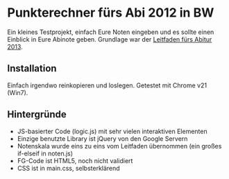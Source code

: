 Punkterechner fürs Abi 2012 in BW
=================================

Ein kleines Testprojekt, einfach Eure Noten eingeben und es sollte einen Einblick in Eure Abinote geben.
Grundlage war der [Leitfaden fürs Abitur 2013](http://www.kultusportal-bw.de/servlet/PB/show/1278168/Leitfaden_Abitur_2013_online.pdf).

Installation
------------
Einfach irgendwo reinkopieren und loslegen. Getestet mit Chrome v21 (Win7).


Hintergründe
------------
* JS-basierter Code (logic.js) mit sehr vielen interaktiven Elementen
* Einzige benutzte Library ist jQuery von den Google Servern
* Notenskala wurde eins zu eins vom Leitfaden übernommen (ein großes if-elseif in noten.js)
* FG-Code ist HTML5, noch nicht validiert
* CSS ist in main.css, selbsterklärend